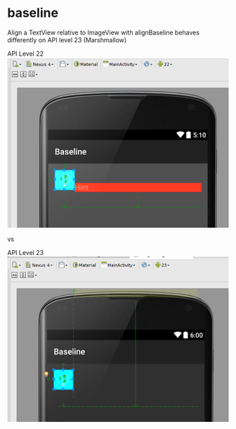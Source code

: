 # baseline

Align a TextView relative to ImageView with alignBaseline behaves differently on API level 23 (Marshmallow) 


API Level 22
![API 22](https://raw.githubusercontent.com/mikegr/baseline/master/screenshots/layout-editor-22.png)

vs

API Level 23
![API 23](https://raw.githubusercontent.com/mikegr/baseline/master/screenshots/layout-editor-23.png)
